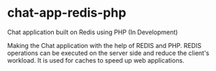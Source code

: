 # chat-app-redis-php
Chat application built on Redis using PHP (In Development)

Making the Chat application with the help of REDIS and PHP.
REDIS operations can be executed on the server side and reduce the client's workload. It is used for caches to speed up web applications.
